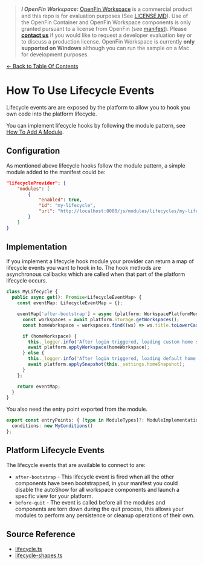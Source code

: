 > **_:information_source: OpenFin Workspace:_** [OpenFin Workspace](https://www.openfin.co/workspace/) is a commercial product and this repo is for evaluation purposes (See [LICENSE.MD](../LICENSE.MD)). Use of the OpenFin Container and OpenFin Workspace components is only granted pursuant to a license from OpenFin (see [manifest](../public/manifest.fin.json)). Please [**contact us**](https://www.openfin.co/workspace/poc/) if you would like to request a developer evaluation key or to discuss a production license.
> OpenFin Workspace is currently **only supported on Windows** although you can run the sample on a Mac for development purposes.

[<- Back to Table Of Contents](../README.md)

# How To Use Lifecycle Events

Lifecycle events are are exposed by the platform to allow you to hook you own code into the platform lifecycle.

You can implement lifecycle hooks by following the module pattern, see [How To Add A Module](./how-to-add-a-module.md).

## Configuration

As mentioned above lifecycle hooks follow the module pattern, a simple module added to the manifest could be:

```json
"lifecycleProvider": {
    "modules": [
        {
            "enabled": true,
            "id": "my-lifecycle",
            "url": "http://localhost:8080/js/modules/lifecycles/my-lifecycle.bundle.js"
        }
    ]
}
```

## Implementation

If you implement a lifecycle hook module your provider can return a map of lifecycle events you want to hook in to. The hook methods are asynchronous callbacks which are called when that part of the platform lifecycle occurs.

```ts
class MyLifecycle {
  public async get(): Promise<LifecycleEventMap> {
    const eventMap: LifecycleEventMap = {};

    eventMap['after-bootstrap'] = async (platform: WorkspacePlatformModule) => {
      const workspaces = await platform.Storage.getWorkspaces();
      const homeWorkspace = workspaces.find((ws) => ws.title.toLowerCase() === 'my-snapshot');

      if (homeWorkspace) {
        this._logger.info('After login triggered, loading custom home snapshot');
        await platform.applyWorkspace(homeWorkspace);
      } else {
        this._logger.info('After login triggered, loading default home snapshot');
        await platform.applySnapshot(this._settings.homeSnapshot);
      }
    };

    return eventMap;
  }
}
```

You also need the entry point exported from the module.

```ts
export const entryPoints: { [type in ModuleTypes]?: ModuleImplementation } = {
  conditions: new MyConditions()
};
```

## Platform Lifecycle Events

The lifecycle events that are available to connect to are:

- `after-bootstrap` - This lifecycle event is fired when all the other components have been bootstrapped, in your manifest you could disable the autoShow for all workspace components and launch a specific view for your platform.
- `before-quit` - The event is called before all the modules and components are torn down during the quit process, this allows your modules to perform any persistence or cleanup operations of their own.

## Source Reference

- [lifecycle.ts](../client/src/framework/lifecycle.ts)
- [lifecycle-shapes.ts](../client/src/framework/shapes/lifecycle-shapes.ts)
